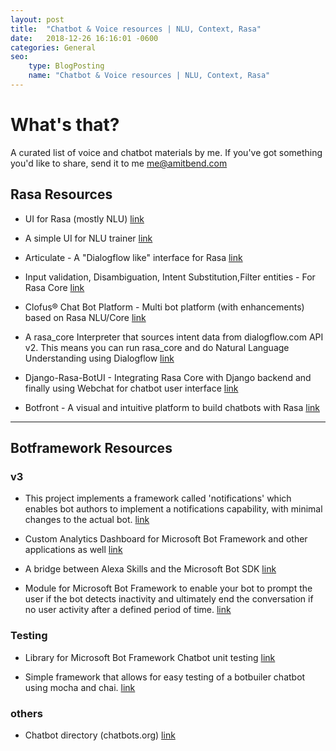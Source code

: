 ```yaml
---
layout: post
title:  "Chatbot & Voice resources | NLU, Context, Rasa"
date:   2018-12-26 16:16:01 -0600
categories: General
seo:
    type: BlogPosting
    name: "Chatbot & Voice resources | NLU, Context, Rasa"
---
```


# What's that?

A curated list of voice and chatbot materials by me.
If you've got something you'd like to share, send it to me me@amitbend.com


## Rasa Resources

* UI for Rasa (mostly NLU) 
[link](https://github.com/paschmann/rasa-ui)

* A simple UI for NLU trainer 
[link](https://github.com/RasaHQ/rasa-nlu-trainer)

* Articulate - A "Dialogflow like" interface for Rasa 
[link](https://github.com/samtecspg/articulate)

* Input validation, Disambiguation, Intent Substitution,Filter entities - For Rasa Core 
[link](https://github.com/mrbot-ai/rasa-addons)

* Clofus® Chat Bot Platform - Multi bot platform (with enhancements) based on Rasa NLU/Core
[link](https://github.com/clofus/clofus-chatbot)

* A rasa_core Interpreter that sources intent data from dialogflow.com API v2. This means you can run rasa_core and do Natural Language Understanding using Dialogflow
[link](https://github.com/m90/rasa-dialogflow-interpreter)

* Django-Rasa-BotUI - Integrating Rasa Core with Django backend and finally using Webchat for chatbot user interface
[link](https://github.com/Alexmhack/Django-Rasa-Bot)

* Botfront - A visual and intuitive platform to build chatbots with Rasa
[link](https://www.botfront.io/)
___

## Botframework Resources

### v3

* This project implements a framework called 'notifications' which enables bot authors to implement a notifications capability, with minimal changes to the actual bot.
[link](https://github.com/CatalystCode/bot-notifications)

* Custom Analytics Dashboard for Microsoft Bot Framework and other applications as well
[link](https://github.com/Azure/ibex-dashboard)

* A bridge between Alexa Skills and the Microsoft Bot SDK
[link](https://github.com/CatalystCode/alexa-bridge)

* Module for Microsoft Bot Framework to enable your bot to prompt the user if the bot detects inactivity and ultimately end the conversation if no user activity after a defined period of time.
[link](https://www.npmjs.com/package/botbuilder-timeout)

### Testing 

* Library for Microsoft Bot Framework Chatbot unit testing
[link](https://github.com/gudwin/botbuilder-unit)

* Simple framework that allows for easy testing of a botbuiler chatbot using mocha and chai.
[link](https://github.com/microsoftly/BotTester)

### others

* Chatbot directory (chatbots.org)
[link](https://chatbots.org)